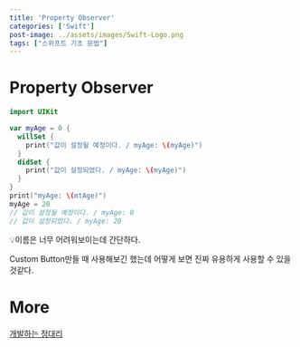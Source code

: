```yaml
---
title: 'Property Observer'
categories: ['Swift']
post-image: ../assets/images/Swift-Logo.png
tags: ["스위프트 기초 문법"]
---
```


# Property Observer

```swift
import UIKit

var myAge = 0 {
  willSet {
    print("값이 설정될 예정이다. / myAge: \(myAge)")
  }
  didSet {
    print("값이 설정되었다. / myAge: \(myAge)")
  }
}
print("myAge: \(mtAge)")
myAge = 20
// 값이 설정될 예정이다. / myAge: 0
// 값이 설정되었다. / myAge: 20
```

💡이름은 너무 어려워보이는데 간단하다.

Custom Button만들 때 사용해보긴 했는데 어떻게 보면 진짜 유용하게 사용할 수 있을 것같다.



# More

[개발하는 정대리](https://www.youtube.com/c/개발하는정대리/playlists])

